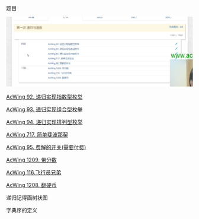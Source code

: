



题目

![image-20231212011040836](assets/image-20231212011040836.png)



[AcWing 92. 递归实现指数型枚举](https://www.acwing.com/problem/content/94/)

[AcWing 93. 递归实现组合型枚举](https://www.acwing.com/problem/content/95/)

[AcWing 94. 递归实现排列型枚举](https://www.acwing.com/problem/content/96/)

[AcWing 717. 简单斐波那契](https://www.acwing.com/problem/content/719/)

[AcWing 95. 费解的开关(需要付费)]()

[AcWing 1209. 带分数](https://www.luogu.com.cn/problem/P8599)

[AcWing 116.飞行员兄弟](https://www.acwing.com/problem/content/118/)

[AcWing 1208. 翻硬币](https://www.luogu.com.cn/problem/P8597)





递归记得画树状图

字典序的定义